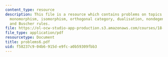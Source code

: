 ```yaml
---
content_type: resource
description: This file is a resource which contains problems on topics like epimorphism,
  monomorphism, isomorphism, orthogonal category, dualisation, nondegenerate pairing,
  and Buscher rules.
file: https://ol-ocw-studio-app-production.s3.amazonaws.com/courses/18-969-topics-in-geometry-dirac-geometry-fall-2006/f58237c904b6915de9fca0b59309fbb3_problems6.pdf
file_type: application/pdf
resourcetype: Document
title: problems6.pdf
uid: f58237c9-04b6-915d-e9fc-a0b59309fbb3
---
```

